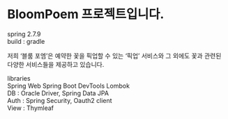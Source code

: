 # BloomPoem 프로젝트입니다.

spring 2.7.9  
build : gradle

저희 ‘블룸 포엠’은 예약한 꽃을 픽업할 수 있는 ‘픽업’ 서비스와
그 외에도 꽃과 관련된 다양한 서비스들을 제공하고 있습니다.

libraries \
Spring Web
Spring Boot DevTools
Lombok \
DB : Oracle Driver, Spring Data JPA \
Auth : Spring Security, Oauth2 client \
View : Thymleaf
